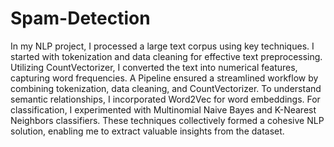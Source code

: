 # Spam-Detection
In my NLP project, I processed a large text corpus using key techniques. 
I started with tokenization and data cleaning for effective text preprocessing. 
Utilizing CountVectorizer, I converted the text into numerical features, capturing word frequencies. 
A Pipeline ensured a streamlined workflow by combining tokenization, data cleaning, and CountVectorizer. 
To understand semantic relationships, I incorporated Word2Vec for word embeddings. For classification, 
I experimented with Multinomial Naive Bayes and K-Nearest Neighbors classifiers. These techniques collectively formed a cohesive NLP solution, enabling me to extract valuable insights from the dataset.
